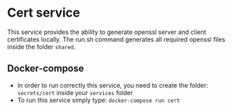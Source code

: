 # Cert service

This service provides the ability to generate openssl server and client certificates locally.
The run.sh command generates all required openssl files inside the folder `shared`.

## Docker-compose

* In order to run correctly this service, you need to create the folder: `secrets/cert` inside your `services` folder
* To run this service simply type: `docker-compose run cert`